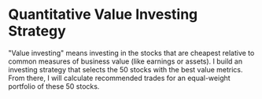 # Quantitative Value Investing Strategy

"Value investing" means investing in the stocks that are cheapest relative to common measures of business value (like earnings or assets).
I build an investing strategy that selects the 50 stocks with the best value metrics. From there, I will calculate recommended trades for an equal-weight portfolio of these 50 stocks.
